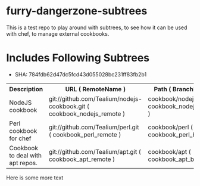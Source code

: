 furry-dangerzone-subtrees
=========================

This is a test repo to play around with subtrees, to see how it can be used with chef, to manage external cookbooks.

Includes Following Subtrees
===========================

<!-- %%cookbooks.json:784fdb62d47dc5fcd43d055028bc231ff83fb2b1%% Subtree Section BEGIN **Do not edit** %% -->

  * SHA: 784fdb62d47dc5fcd43d055028bc231ff83fb2b1

<table><tr><th>Description</th><th>URL ( RemoteName )</th><th> Path ( BranchName )</th></tr>

<tr><td>NodeJS cookbook </td><td> git://github.com/Tealium/nodejs-cookbook.git ( cookbook_nodejs_remote ) </td><td> cookbook/nodejs ( cookbook_nodejs_branch ) </td></tr>
<tr><td>Perl cookbook for chef </td><td> git://github.com/Tealium/perl.git ( cookbook_perl_remote ) </td><td> cookbook/perl ( cookbook_perl_branch ) </td></tr>
<tr><td>Cookbook to deal with apt repos. </td><td> git://github.com/Tealium/apt.git ( cookbook_apt_remote ) </td><td> cookbook/apt ( cookbook_apt_branch ) </td></tr>
</table>

<!-- %%cookbooks.json%% Subtree Section END %% -->



Here is some more text

